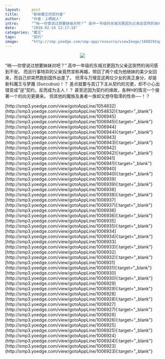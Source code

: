 ```yaml
---
layout:     post
title:      "新妹魔王的契约者"
author:     "作者：上栖缀人"
intro:      "“呐──你曾说过想要妹妹对吧？” 高中一年级的东城刃更因为父亲这突然的询问感到不安。 而且行事特异的父亲竟然宣称再婚，带回了两个成为他继妹的美少女回来，而自己却突然跑到国外出差了。 但澪与万理亚这两位少女的真正身分，却是新科魔王与梦魔 (Succubus)！？ 差点就要与其订下主从契约的刃更，却不小心出错变成“逆”契约，反而成为主人！？ 甚至还因为契约的缘故，各种H的情况一个接著一个的向刃更袭来。 但其他的魔族及勇者一族却又想夺取澪的性命──！？"
date:       "2018-02-14 12:17:18"
categories: "魔王"
tags:       "契约"
image:      "http://smp.yoedge.com/smp-app/resource/viewImage/1000292appline.png"
---
```

<div style="text-align: center">
<p><img src="http://smp.yoedge.com/smp-app/resource/viewImage/1000292appline.png"/></p>
</div>
<p class="post-meta">
<span>“呐──你曾说过想要妹妹对吧？” 高中一年级的东城刃更因为父亲这突然的询问感到不安。 而且行事特异的父亲竟然宣称再婚，带回了两个成为他继妹的美少女回来，而自己却突然跑到国外出差了。 但澪与万理亚这两位少女的真正身分，却是新科魔王与梦魔 (Succubus)！？ 差点就要与其订下主从契约的刃更，却不小心出错变成“逆”契约，反而成为主人！？ 甚至还因为契约的缘故，各种H的情况一个接著一个的向刃更袭来。 但其他的魔族及勇者一族却又想夺取澪的性命──！？</span>
</p>
[http://smp3.yoedge.com/view/gotoAppLine/1054832](http://smp3.yoedge.com/view/gotoAppLine/1054832){:target="_blank"}
[http://smp3.yoedge.com/view/gotoAppLine/1006945](http://smp3.yoedge.com/view/gotoAppLine/1006945){:target="_blank"}
[http://smp3.yoedge.com/view/gotoAppLine/1006944](http://smp3.yoedge.com/view/gotoAppLine/1006944){:target="_blank"}
[http://smp3.yoedge.com/view/gotoAppLine/1006943](http://smp3.yoedge.com/view/gotoAppLine/1006943){:target="_blank"}
[http://smp3.yoedge.com/view/gotoAppLine/1006942](http://smp3.yoedge.com/view/gotoAppLine/1006942){:target="_blank"}
[http://smp3.yoedge.com/view/gotoAppLine/1006941](http://smp3.yoedge.com/view/gotoAppLine/1006941){:target="_blank"}
[http://smp3.yoedge.com/view/gotoAppLine/1006940](http://smp3.yoedge.com/view/gotoAppLine/1006940){:target="_blank"}
[http://smp3.yoedge.com/view/gotoAppLine/1006939](http://smp3.yoedge.com/view/gotoAppLine/1006939){:target="_blank"}
[http://smp3.yoedge.com/view/gotoAppLine/1006938](http://smp3.yoedge.com/view/gotoAppLine/1006938){:target="_blank"}
[http://smp3.yoedge.com/view/gotoAppLine/1006937](http://smp3.yoedge.com/view/gotoAppLine/1006937){:target="_blank"}
[http://smp3.yoedge.com/view/gotoAppLine/1006936](http://smp3.yoedge.com/view/gotoAppLine/1006936){:target="_blank"}
[http://smp3.yoedge.com/view/gotoAppLine/1006935](http://smp3.yoedge.com/view/gotoAppLine/1006935){:target="_blank"}
[http://smp3.yoedge.com/view/gotoAppLine/1006934](http://smp3.yoedge.com/view/gotoAppLine/1006934){:target="_blank"}
[http://smp3.yoedge.com/view/gotoAppLine/1006933](http://smp3.yoedge.com/view/gotoAppLine/1006933){:target="_blank"}
[http://smp3.yoedge.com/view/gotoAppLine/1006932](http://smp3.yoedge.com/view/gotoAppLine/1006932){:target="_blank"}
[http://smp3.yoedge.com/view/gotoAppLine/1006931](http://smp3.yoedge.com/view/gotoAppLine/1006931){:target="_blank"}
[http://smp3.yoedge.com/view/gotoAppLine/1006930](http://smp3.yoedge.com/view/gotoAppLine/1006930){:target="_blank"}
[http://smp3.yoedge.com/view/gotoAppLine/1006929](http://smp3.yoedge.com/view/gotoAppLine/1006929){:target="_blank"}
[http://smp3.yoedge.com/view/gotoAppLine/1006928](http://smp3.yoedge.com/view/gotoAppLine/1006928){:target="_blank"}
[http://smp3.yoedge.com/view/gotoAppLine/1006927](http://smp3.yoedge.com/view/gotoAppLine/1006927){:target="_blank"}
[http://smp3.yoedge.com/view/gotoAppLine/1006926](http://smp3.yoedge.com/view/gotoAppLine/1006926){:target="_blank"}
[http://smp3.yoedge.com/view/gotoAppLine/1006925](http://smp3.yoedge.com/view/gotoAppLine/1006925){:target="_blank"}
[http://smp3.yoedge.com/view/gotoAppLine/1006924](http://smp3.yoedge.com/view/gotoAppLine/1006924){:target="_blank"}
[http://smp3.yoedge.com/view/gotoAppLine/1006923](http://smp3.yoedge.com/view/gotoAppLine/1006923){:target="_blank"}


